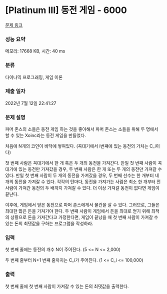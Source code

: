 # [Platinum III] 동전 게임 - 6000 

[문제 링크](https://www.acmicpc.net/problem/6000) 

### 성능 요약

메모리: 17668 KB, 시간: 40 ms

### 분류

다이나믹 프로그래밍, 게임 이론

### 제출 일자

2022년 7월 12일 22:41:27

### 문제 설명

<p>파머 존스의 소들은 동전 게임 하는 것을 좋아해서 파머 존스는 소들을 위해 두 명에서 할 수 있는 Xoinc라는 동전 게임을 만들었다.</p>

<p>처음에 N개의 코인이 바닥에 쌓여있다. (꼭대기에서 i번째에 있는 동전의 가치는 C_i이다)</p>

<p>첫 번째 사람은 꼭대기에서 한 개 혹은 두 개의 동전을 가져간다. 만일 첫 번째 사람이 꼭대기에 있는 동전만 가져갔을 경우, 두 번째 사람은 한 개 또는 두 개의 동전만 가져갈 수 있다. 만일 첫 번째 사람이 두 개의 동전을 가져갔을 경우, 두 번째 선수는 한 개부터 네 개의 동전을 가져갈 수 있다. 각각의 턴마다, 동전을 가져가는 사람은 최소 한 개부터 전 사람이 가져간 동전의 두 배까지 가져갈 수 있다. 더 이상 가져갈 동전이 없다면 게임이 끝난다.</p>

<p>이후에, 게임에서 얻은 동전으로 파머 존스에게서 물건을 살 수 있다. 그러므로, 그들은 최대한 많은 돈을 가져가야 한다. 두 번째 사람이 게임에서 돈을 최대로 얻기 위해 최적의 상황으로 돈을 가져간다고 가정한다면, 게임이 끝났을 때 첫 번째 사람이 가져갈 수 있는 돈의 최댓값을 구하는 프로그램을 작성하라.</p>

### 입력 

 <p>첫 번째 줄에는 동전의 개수 N이 주어진다. (5 <= N <= 2,000)</p>

<p>두 번째 줄부터 N+1 번째 줄까지는 C_i가 주어진다. (1 <= C_i <= 100,000)</p>

### 출력 

 <p>첫 번째 줄에 첫 번째 사람이 가져갈 수 있는 돈의 최댓값을 출력한다.</p>

